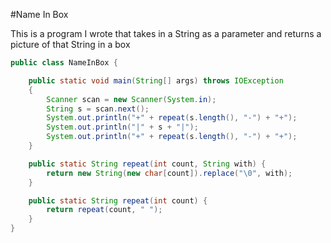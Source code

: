 #Name In Box

This is a program I wrote that takes in a String as a parameter and returns a picture of that String in a box

```java
public class NameInBox {

    public static void main(String[] args) throws IOException
    {
        Scanner scan = new Scanner(System.in);
        String s = scan.next();
        System.out.println("+" + repeat(s.length(), "-") + "+");
        System.out.println("|" + s + "|");
        System.out.println("+" + repeat(s.length(), "-") + "+");
    }

    public static String repeat(int count, String with) {
        return new String(new char[count]).replace("\0", with);
    }

    public static String repeat(int count) {
        return repeat(count, " ");
    }
}
```
